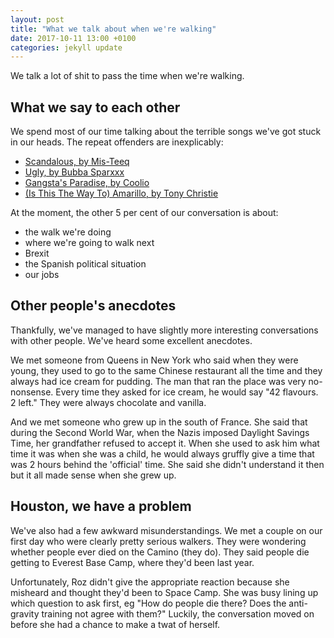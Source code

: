 ```yaml
---
layout: post
title: "What we talk about when we're walking"
date: 2017-10-11 13:00 +0100
categories: jekyll update
---
```


We talk a lot of shit to pass the time when we're walking. 

## What we say to each other

We spend most of our time talking about the terrible songs we've got stuck in our heads. The repeat offenders are inexplicably:

- [Scandalous, by Mis-Teeq](http://youtu.be/CzJ-_tWFXrA)
- [Ugly, by Bubba Sparxxx](http://youtu.be/Trd49Da0gf0)
- [Gangsta's Paradise, by Coolio](http://youtu.be/N6voHeEa3ig)
- [(Is This The Way To) Amarillo, by Tony Christie](https://youtu.be/E12ZcvBDsA0)

At the moment, the other 5 per cent of our conversation is about:
- the walk we're doing
- where we're going to walk next
- Brexit
- the Spanish political situation
- our jobs

## Other people's anecdotes

Thankfully, we've managed to have slightly more interesting conversations with other people. We've heard some excellent anecdotes. 

We met someone from Queens in New York who said when they were young, they used to go to the same Chinese restaurant all the time and they always had ice cream for pudding. The man that ran the place was very no-nonsense. Every time they asked for ice cream, he would say "42 flavours. 2 left." They were always chocolate and vanilla. 

And we met someone who grew up in the south of France. She said that during the Second World War, when the Nazis imposed Daylight Savings Time, her grandfather refused to accept it. When she used to ask him what time it was when she was a child, he would always gruffly give a time that was 2 hours behind the 'official' time. She said she didn't understand it then but it all made sense when she grew up. 

## Houston, we have a problem

We've also had a few awkward misunderstandings. We met a couple on our first day who were clearly pretty serious walkers. They were wondering whether people ever died on the Camino (they do). They said people die getting to Everest Base Camp, where they'd been last year. 

Unfortunately, Roz didn't give the appropriate reaction because she misheard and thought they'd been to Space Camp. She was busy lining up which question to ask first, eg "How do people die there? Does the anti-gravity training not agree with them?" Luckily, the conversation moved on before she had a chance to make a twat of herself.
